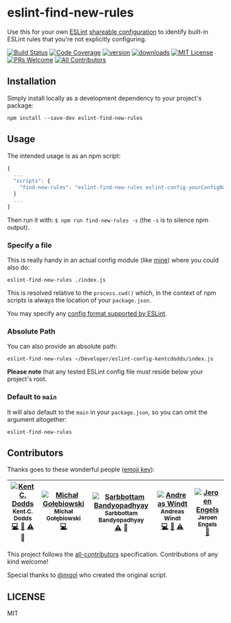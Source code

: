 # eslint-find-new-rules

Use this for your own [ESLint](http://eslint.org/) [shareable configuration](http://eslint.org/docs/developer-guide/shareable-configs)
to identify built-in ESLint rules that you're not explicitly configuring.

[![Build Status](https://img.shields.io/travis/kentcdodds/eslint-find-new-rules.svg?style=flat-square)](https://travis-ci.org/kentcdodds/eslint-find-new-rules)
[![Code Coverage](https://img.shields.io/codecov/c/github/kentcdodds/eslint-find-new-rules.svg?style=flat-square)](https://codecov.io/github/kentcdodds/eslint-find-new-rules)
[![version](https://img.shields.io/npm/v/eslint-find-new-rules.svg?style=flat-square)](http://npm.im/eslint-find-new-rules)
[![downloads](https://img.shields.io/npm/dm/eslint-find-new-rules.svg?style=flat-square)](http://npm-stat.com/charts.html?package=eslint-find-new-rules&from=2015-08-01)
[![MIT License](https://img.shields.io/npm/l/eslint-find-new-rules.svg?style=flat-square)](http://opensource.org/licenses/MIT)
[![PRs Welcome](https://img.shields.io/badge/PRs-welcome-brightgreen.svg?style=flat-square)](http://makeapullrequest.com)
[![All Contributors](https://img.shields.io/badge/all_contributors-5-orange.svg?style=flat-square)](#contributors)

## Installation

Simply install locally as a development dependency to your project's package:

```
npm install --save-dev eslint-find-new-rules
```

## Usage

The intended usage is as an npm script:

```javascript
{
  ...
  "scripts": {
    "find-new-rules": "eslint-find-new-rules eslint-config-yourConfigName"
  }
  ...
}
```

Then run it with: `$ npm run find-new-rules -s` (the `-s` is to silence npm output).

### Specify a file

This is really handy in an actual config module (like [mine](https://github.com/kentcdodds/eslint-config-kentcdodds)) where you could also do:

```
eslint-find-new-rules ./index.js
```

This is resolved relative to the `process.cwd()` which, in the context of npm scripts is always the location of your `package.json`.

You may specify any [config format supported by ESLint](http://eslint.org/docs/user-guide/configuring).

### Absolute Path

You can also provide an absolute path:

```
eslint-find-new-rules ~/Developer/eslint-config-kentcdodds/index.js
```

**Please note** that any tested ESLint config file must reside below your project's root.

### Default to `main`

It will also default to the `main` in your `package.json`, so you can omit the argument altogether:

```
eslint-find-new-rules
```

## Contributors

Thanks goes to these wonderful people ([emoji key](https://github.com/kentcdodds/all-contributors#emoji-key)):

<!-- ALL-CONTRIBUTORS-LIST:START - Do not remove or modify this section -->
| [![Kent C. Dodds](https://avatars3.githubusercontent.com/u/1500684?v=3&s=100)<br /><sub>Kent C. Dodds</sub>](https://twitter.com/kentcdodds)<br />[💻](https://github.com/kentcdodds/eslint-find-new-rules/commits?author=kentcdodds) [📖](https://github.com/kentcdodds/eslint-find-new-rules/commits?author=kentcdodds) [⚠️](https://github.com/kentcdodds/eslint-find-new-rules/commits?author=kentcdodds) 👀 | [![Michał Gołębiowski](https://avatars3.githubusercontent.com/u/1758366?v=3&s=100)<br /><sub>Michał Gołębiowski</sub>](https://github.com/mgol)<br />[💻](https://github.com/kentcdodds/eslint-find-new-rules/commits?author=mgol) | [![Sarbbottam Bandyopadhyay](https://avatars1.githubusercontent.com/u/949380?v=3&s=100)<br /><sub>Sarbbottam Bandyopadhyay</sub>](https://twitter.com/sarbbottam)<br />[⚠️](https://github.com/kentcdodds/eslint-find-new-rules/commits?author=sarbbottam) 👀 | [![Andreas Windt](https://avatars1.githubusercontent.com/u/262436?v=3&s=100)<br /><sub>Andreas Windt</sub>](https://twitter.com/ta2edchimp)<br />[💻](https://github.com/kentcdodds/eslint-find-new-rules/commits?author=ta2edchimp) [📖](https://github.com/kentcdodds/eslint-find-new-rules/commits?author=ta2edchimp) [⚠️](https://github.com/kentcdodds/eslint-find-new-rules/commits?author=ta2edchimp) | [![Jeroen Engels](https://avatars.githubusercontent.com/u/3869412?v=3&s=100)<br /><sub>Jeroen Engels</sub>](https://github.com/jfmengels)<br />[📖](https://github.com/kentcdodds/eslint-find-new-rules/commits?author=jfmengels) |
| :---: | :---: | :---: | :---: | :---: |
<!-- ALL-CONTRIBUTORS-LIST:END -->

This project follows the [all-contributors](https://github.com/kentcdodds/all-contributors) specification.
Contributions of any kind welcome!

Special thanks to [@mgol](https://github.com/mgol) who created the original script.

## LICENSE

MIT
